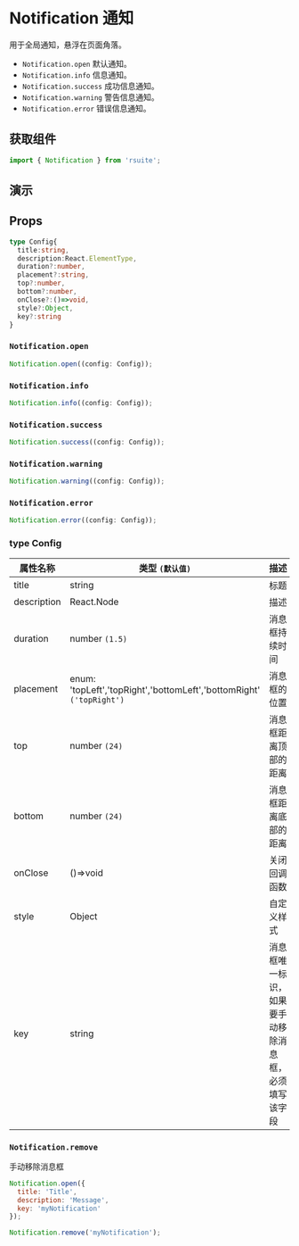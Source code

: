 # Notification 通知 [<i class="icon icon-edit2" ></i>](https://github.com/rsuite/rsuite.github.io/blob/master/src/components/notification/index.md)

用于全局通知，悬浮在页面角落。

* `Notification.open` 默认通知。
* `Notification.info` 信息通知。
* `Notification.success` 成功信息通知。
* `Notification.warning` 警告信息通知。
* `Notification.error` 错误信息通知。

## 获取组件

```js
import { Notification } from 'rsuite';
```

## 演示

<!--{demo}-->

## Props

```typescript
type Config{
  title:string,
  description:React.ElementType,
  duration?:number,
  placement?:string,
  top?:number,
  bottom?:number,
  onClose?:()=>void,
  style?:Object,
  key?:string
}
```

### `Notification.open`

```js
Notification.open((config: Config));
```

### `Notification.info`

```js
Notification.info((config: Config));
```

### `Notification.success`

```js
Notification.success((config: Config));
```

### `Notification.warning`

```js
Notification.warning((config: Config));
```

### `Notification.error`

```js
Notification.error((config: Config));
```

### type Config

| 属性名称    | 类型 `(默认值)`                                                      | 描述                                                 |
| ----------- | -------------------------------------------------------------------- | ---------------------------------------------------- |
| title       | string                                                               | 标题                                                 |
| description | React.Node                                                           | 描述                                                 |
| duration    | number `(1.5)`                                                       | 消息框持续时间                                       |
| placement   | enum: 'topLeft','topRight','bottomLeft','bottomRight' `('topRight')` | 消息框的位置                                         |
| top         | number `(24)`                                                        | 消息框距离顶部的距离                                 |
| bottom      | number `(24)`                                                        | 消息框距离底部的距离                                 |
| onClose     | ()=>void                                                             | 关闭回调函数                                         |
| style       | Object                                                               | 自定义样式                                           |
| key         | string                                                               | 消息框唯一标识，如果要手动移除消息框，必须填写该字段 |

### `Notification.remove`

手动移除消息框

```js
Notification.open({
  title: 'Title',
  description: 'Message',
  key: 'myNotification'
});

Notification.remove('myNotification');
```
